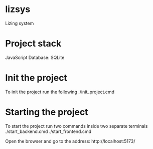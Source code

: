 # lizsys
Lizing system

# Project stack
JavaScript
Database: SQLite

# Init the project
To init the project run the following
./init_project.cmd

# Starting the project
To start the project run two commands inside two separate terminals
./start_backend.cmd
./start_frontend.cmd

Open the browser and go to the address:
http://localhost:5173/
